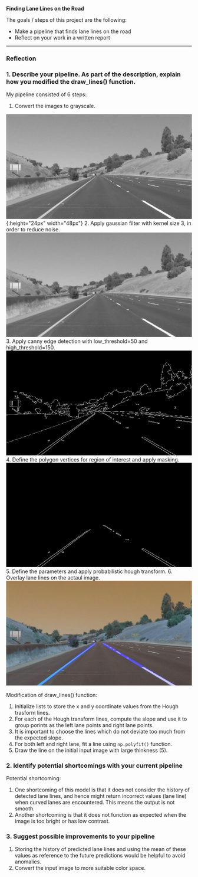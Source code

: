 **Finding Lane Lines on the Road**

The goals / steps of this project are the following:
* Make a pipeline that finds lane lines on the road
* Reflect on your work in a written report


---

### Reflection

### 1. Describe your pipeline. As part of the description, explain how you modified the draw_lines() function.

[image1]: ./sample_images/gray.jpg "Grayscale"
[image2]: ./sample_images/gauss.jpg "Gaussian filter"
[image3]: ./sample_images/canny.jpg "Canny Edge detection"
[image4]: ./sample_images/roi.jpg "Region of Interest"
[image5]: ./sample_images/final.jpg "Output Image"

My pipeline consisted of 6 steps:

1. Convert the images to grayscale.

![Grayscale][image1] {:height="24px" width="48px"}
2. Apply gaussian filter with kernel size 3, in order to reduce noise.
![Gaussian filter][image2]
3. Apply canny edge detection with low_threshold=50 and high_threshold=150.
![Canny Edge detection][image3]
4. Define the polygon vertices for region of interest and apply masking.
![Region of Interest][image4]
5. Define the parameters and apply probabilistic hough transform.
6. Overlay lane lines on the actaul image.
![Output Image][image5]

Modification of draw_lines() function:

1. Initialize lists to store the x and y coordinate values from the Hough trasform lines.
2. For each of the Hough transform lines, compute the slope and use it to group porints as the left lane points and right lane points.
3. It is important to choose the lines which do not deviate too much from the expected slope. 
4. For both left and right lane, fit a line using `np.polyfit()` function.
5. Draw the line on the initial input image with large thinkness (5).


### 2. Identify potential shortcomings with your current pipeline

Potential shortcoming:

1. One shortcoming of this model is that it does not consider the history of detected lane lines, and hence might return incorrect values (lane line) when curved lanes are encountered. This means the output is not smooth.
2. Another shortcoming is that it does not function as expected when the image is too bright or has low contrast.

### 3. Suggest possible improvements to your pipeline

1. Storing the history of predicted lane lines and using the mean of these values as reference to the future predictions would be helpful to avoid anomalies.
2. Convert the input image to more suitable color space.

